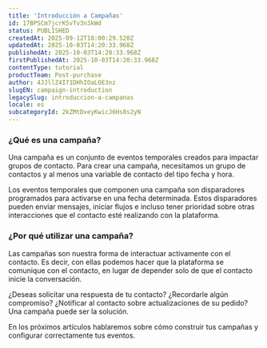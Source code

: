 ```yaml
---
title: 'Introducción a Campañas'
id: 17BPSCm7jcrKSvTv3n3kWd
status: PUBLISHED
createdAt: 2025-09-12T18:00:29.520Z
updatedAt: 2025-10-03T14:20:33.968Z
publishedAt: 2025-10-03T14:20:33.968Z
firstPublishedAt: 2025-10-03T14:20:33.968Z
contentType: tutorial
productTeam: Post-purchase
author: 4JJllZ4I71DHhIOaLOE3nz
slugEN: campaign-introduction
legacySlug: introduccion-a-campanas
locale: es
subcategoryId: 2kZMtDveyKwicJ6Hs8s2yN
---
```


### ¿Qué es una campaña?

Una campaña es un conjunto de eventos temporales creados para impactar grupos de contacto. Para crear una campaña, necesitamos un grupo de contactos y al menos una variable de contacto del tipo fecha y hora.

Los eventos temporales que componen una campaña son disparadores programados para activarse en una fecha determinada. Estos disparadores pueden enviar mensajes, iniciar flujos e incluso tener prioridad sobre otras interacciones que el contacto esté realizando con la plataforma.

### ¿Por qué utilizar una campaña?

Las campañas son nuestra forma de interactuar activamente con el contacto. Es decir, con ellas podemos hacer que la plataforma se comunique con el contacto, en lugar de depender solo de que el contacto inicie la conversación.

¿Deseas solicitar una respuesta de tu contacto? ¿Recordarle algún compromiso? ¿Notificar al contacto sobre actualizaciones de su pedido? Una campaña puede ser la solución.

En los próximos artículos hablaremos sobre cómo construir tus campañas y configurar correctamente tus eventos.
